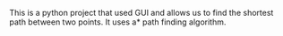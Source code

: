 This is a python project that used GUI and allows us to find the shortest path between two points. It uses a* path finding algorithm.
